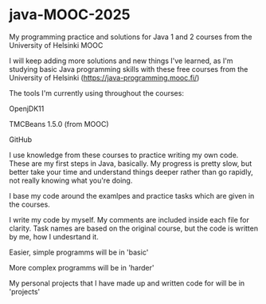 # java-MOOC-2025
My programming practice and solutions for Java 1 and 2 courses from the University of Helsinki MOOC

I will keep adding more solutions and new things I've learned, as I'm studying basic Java programming skills with these free courses from the University of Helsinki (https://java-programming.mooc.fi/)

The tools I'm currently using throughout the courses: 

OpenjDK11

TMCBeans 1.5.0 (from MOOC)

GitHub

I use knowledge from these courses to practice writing my own code. These are my first steps in Java, basically. 
My progress is pretty slow, but better take your time and understand things deeper rather than go rapidly, not really knowing what you're doing. 

I base my code around the examlpes and practice tasks which are given in the courses. 

I write my code by myself. My comments are included inside each file for clarity. Task names are based on the original course, but the code is written by me, how I undesrtand it. 

Easier, simple programms will be in 'basic'

More complex programms will be in 'harder'

My personal projects that I have made up and written code for will be in 'projects'
